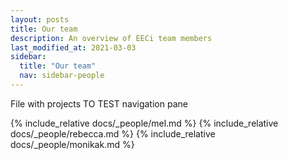```yaml
---
layout: posts
title: Our team
description: An overview of EECi team members 
last_modified_at: 2021-03-03
sidebar:
  title: "Our team"
  nav: sidebar-people
---
```



File with projects
TO TEST navigation pane

{% include_relative docs/_people/mel.md %}
{% include_relative docs/_people/rebecca.md %}
{% include_relative docs/_people/monikak.md %}


